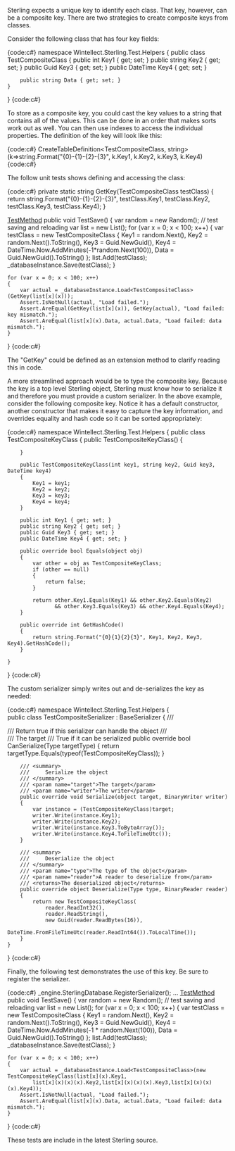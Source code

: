 Sterling expects a unique key to identify each class. That key, however, can be a composite key. There are two strategies to create composite keys from classes. 

Consider the following class that has four key fields:

{code:c#}
namespace Wintellect.Sterling.Test.Helpers
{
    public class TestCompositeClass
    {
        public int Key1 { get; set; }
        public string Key2 { get; set; }
        public Guid Key3 { get; set; }
        public DateTime Key4 { get; set; }

        public string Data { get; set; }
    }
}
{code:c#}

To store as a composite key, you could cast the key values to a string that contains all of the values. This can be done in an order that makes sorts work out as well. You can then use indexes to access the individual properties. The definition of the key will look like this:

{code:c#}
CreateTableDefinition<TestCompositeClass, string>(k=>string.Format("{0}-{1}-{2}-{3}",
                               k.Key1, k.Key2, k.Key3, k.Key4)
{code:c#}

The follow unit tests shows defining and accessing the class:

{code:c#}
private static string GetKey(TestCompositeClass testClass)
{
    return string.Format("{0}-{1}-{2}-{3}", testClass.Key1, testClass.Key2, testClass.Key3,
                            testClass.Key4);
}

[TestMethod](TestMethod)
public void TestSave()
{
    var random = new Random();
    // test saving and reloading
    var list = new List<TestCompositeClass>();
    for (var x = 0; x < 100; x++)
    {
        var testClass = new TestCompositeClass
                            {
                                Key1 = random.Next(),
                                Key2 = random.Next().ToString(),
                                Key3 = Guid.NewGuid(),
                                Key4 = DateTime.Now.AddMinutes(-1*random.Next(100)),
                                Data = Guid.NewGuid().ToString()
                            };
        list.Add(testClass);
        _databaseInstance.Save(testClass);
    }

    for (var x = 0; x < 100; x++)
    {
        var actual = _databaseInstance.Load<TestCompositeClass>(GetKey(list[x](x)));
        Assert.IsNotNull(actual, "Load failed.");
        Assert.AreEqual(GetKey(list[x](x)), GetKey(actual), "Load failed: key mismatch.");
        Assert.AreEqual(list[x](x).Data, actual.Data, "Load failed: data mismatch.");
    }
}
{code:c#}

The "GetKey" could be defined as an extension method to clarify reading this in code.

A more streamlined approach would be to type the composite key. Because the key is a top level Sterling object, Sterling must know how to serialize it and therefore you must provide a custom serializer. In the above example, consider the following composite key. Notice it has a default constructor, another constructor that makes it easy to capture the key information, and overrides equality and hash code so it can be sorted appropriately: 

{code:c#}
namespace Wintellect.Sterling.Test.Helpers
{
    public class TestCompositeKeyClass
    {
        public TestCompositeKeyClass()
        {
            
        }

        public TestCompositeKeyClass(int key1, string key2, Guid key3, DateTime key4)
        {
            Key1 = key1;
            Key2 = key2;
            Key3 = key3;
            Key4 = key4;
        }

        public int Key1 { get; set; }
        public string Key2 { get; set; }
        public Guid Key3 { get; set; }
        public DateTime Key4 { get; set; }

        public override bool Equals(object obj)
        {
            var other = obj as TestCompositeKeyClass;
            if (other == null)
            {
                return false;
            }

            return other.Key1.Equals(Key1) && other.Key2.Equals(Key2)
                   && other.Key3.Equals(Key3) && other.Key4.Equals(Key4);
        }

        public override int GetHashCode()
        {
            return string.Format("{0}{1}{2}{3}", Key1, Key2, Key3, Key4).GetHashCode();
        }

    }
}
{code:c#}

The custom serializer simply writes out and de-serializes the key as needed:

{code:c#}
namespace Wintellect.Sterling.Test.Helpers
{    
    public class TestCompositeSerializer : BaseSerializer
    {
        /// <summary>
        ///     Return true if this serializer can handle the object
        /// </summary>
        /// <param name="targetType">The target</param>
        /// <returns>True if it can be serialized</returns>
        public override bool CanSerialize(Type targetType)
        {
            return targetType.Equals(typeof(TestCompositeKeyClass));
        }

        /// <summary>
        ///     Serialize the object
        /// </summary>
        /// <param name="target">The target</param>
        /// <param name="writer">The writer</param>
        public override void Serialize(object target, BinaryWriter writer)
        {
            var instance = (TestCompositeKeyClass)target;
            writer.Write(instance.Key1);
            writer.Write(instance.Key2);
            writer.Write(instance.Key3.ToByteArray());
            writer.Write(instance.Key4.ToFileTimeUtc());
        }

        /// <summary>
        ///     Deserialize the object
        /// </summary>
        /// <param name="type">The type of the object</param>
        /// <param name="reader">A reader to deserialize from</param>
        /// <returns>The deserialized object</returns>
        public override object Deserialize(Type type, BinaryReader reader)
        {
            return new TestCompositeKeyClass(
                reader.ReadInt32(),
                reader.ReadString(),
                new Guid(reader.ReadBytes(16)),
                DateTime.FromFileTimeUtc(reader.ReadInt64()).ToLocalTime());            
        }
    }
}
{code:c#}

Finally, the following test demonstrates the use of this key. Be sure to register the serializer.

{code:c#}
_engine.SterlingDatabase.RegisterSerializer<TestCompositeSerializer>();
...
[TestMethod](TestMethod)
public void TestSave()
{
    var random = new Random();
    // test saving and reloading
    var list = new List<TestCompositeClass>();
    for (var x = 0; x < 100; x++)
    {
        var testClass = new TestCompositeClass
        {
            Key1 = random.Next(),
            Key2 = random.Next().ToString(),
            Key3 = Guid.NewGuid(),
            Key4 = DateTime.Now.AddMinutes(-1 * random.Next(100)),
            Data = Guid.NewGuid().ToString()
        };
        list.Add(testClass);
        _databaseInstance.Save(testClass);
    }

    for (var x = 0; x < 100; x++)
    {
        var actual = _databaseInstance.Load<TestCompositeClass>(new TestCompositeKeyClass(list[x](x).Key1,
            list[x](x)(x)(x).Key2,list[x](x)(x)(x).Key3,list[x](x)(x)(x).Key4));
        Assert.IsNotNull(actual, "Load failed.");
        Assert.AreEqual(list[x](x).Data, actual.Data, "Load failed: data mismatch.");
    }
}
{code:c#}

These tests are include in the latest Sterling source.
